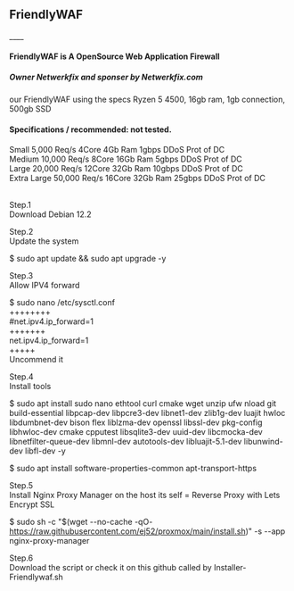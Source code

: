 <h2>FriendlyWAF</h2>
____

<h4>FriendlyWAF is A OpenSource Web Application Firewall</h4>

<h5>Owner Netwerkfix and sponser by Netwerkfix.com</h5>

our FriendlyWAF using the specs
Ryzen 5 4500, 16gb ram, 1gb connection, 500gb SSD

<h4>Specifications / recommended: not tested.</h4>
Small	5,000 Req/s	4Core	4Gb Ram	1gbps	DDoS Prot of DC <br>
Medium	10,000 Req/s	8Core	16Gb Ram	5gbps	DDoS Prot of DC<br>
Large	20,000 Req/s	12Core	32Gb Ram	10gbps	DDoS Prot of DC<br>
Extra Large	50,000 Req/s	16Core	32Gb Ram	25gbps	DDoS Prot of DC<br><br>


Step.1<br>
Download Debian 12.2<br>


Step.2<br>
Update the system<br>

$ sudo apt update && sudo apt upgrade -y<br>

Step.3<br>
Allow IPV4 forward<br>

$ sudo nano /etc/sysctl.conf<br>
++++++++<br>
#net.ipv4.ip_forward=1<br>
+++++++<br>
net.ipv4.ip_forward=1<br>
+++++<br>
Uncommend it<br>

Step.4<br>
Install tools<br>

$ sudo apt install sudo nano ethtool curl cmake wget unzip ufw nload git build-essential libpcap-dev libpcre3-dev libnet1-dev zlib1g-dev luajit hwloc libdumbnet-dev bison flex liblzma-dev openssl libssl-dev pkg-config libhwloc-dev cmake cpputest libsqlite3-dev uuid-dev libcmocka-dev libnetfilter-queue-dev libmnl-dev autotools-dev libluajit-5.1-dev libunwind-dev libfl-dev -y

$ sudo apt install software-properties-common apt-transport-https

Step.5<br>
Install Nginx Proxy Manager on the host its self = Reverse Proxy with Lets Encrypt SSL<br>

$ sudo sh -c "$(wget --no-cache -qO- https://raw.githubusercontent.com/ej52/proxmox/main/install.sh)" -s --app nginx-proxy-manager

Step.6<br>
Download the script or check it on this github called by Installer-Friendlywaf.sh<br>
